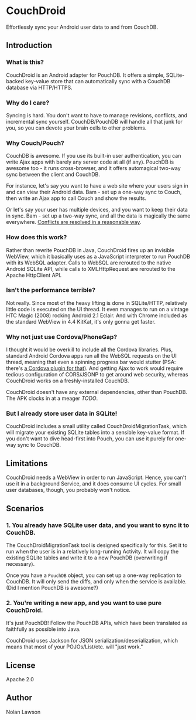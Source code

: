 CouchDroid
===========

Effortlessly sync your Android user data to and from CouchDB.

Introduction
-------------

### What is this?

CouchDroid is an Android adapter for PouchDB.  It offers a simple, SQLite-backed key-value store that can automatically sync with a CouchDB database via HTTP/HTTPS.

### Why do I care?

Syncing is hard.  You don't want to have to manage revisions, conflicts, and incremental sync yourself.  CouchDB/PouchDB will handle all that junk for you, so you can devote your brain cells to other problems.

### Why Couch/Pouch?

CouchDB is awesome.  If you use its built-in user authentication, you can write Ajax apps with barely any server code at all (if any).  PouchDB is awesome too - it runs cross-browser, and it offers automagical two-way sync between the client and CouchDB.

For instance, let's say you want to have a web site where your users sign in and can view their Android data.  Bam - set up a one-way sync to Couch, then write an Ajax app to call Couch and show the results.

Or let's say your user has multiple devices, and you want to keep their data in sync.  Bam - set up a two-way sync, and all the data is magically the same everywhere.  [Conflicts are resolved in a reasonable way][2].

### How does this work?

Rather than rewrite PouchDB in Java, CouchDroid fires up an invisible WebView, which it basically uses as a JavaScript interpreter to run PouchDB with its WebSQL adapter.  Calls to WebSQL are rerouted to the native Android SQLite API, while calls to XMLHttpRequest are rerouted to the Apache HttpClient API.

### Isn't the performance terrible?

Not really.  Since most of the heavy lifting is done in SQLite/HTTP, relatively little code is executed on the UI thread.  It even manages to run on a vintage HTC Magic (2008) rocking Android 2.1 Eclair.  And with Chrome included as the standard WebView in 4.4 KitKat, it's only gonna get faster.

### Why not just use Cordova/PhoneGap?

I thought it would be overkill to include all the Cordova libraries.  Plus, standard Android Cordova apps run all the WebSQL requests on the UI thread, meaning that even a spinning progress bar would stutter (PSA: there's [a Cordova plugin for that][1]).  And getting Ajax to work would require tedious configuration of CORS/JSONP to get around web security, whereas CouchDroid works on a freshly-installed CouchDB.

CouchDroid doesn't have any external dependencies, other than PouchDB.  The APK clocks in at a meager *TODO*.

### But I already store user data in SQLite!

CouchDroid includes a small utility called CouchDroidMigrationTask, which will migrate your existing SQLite tables into a sensible key-value format.  If you don't want to dive head-first into Pouch, you can use it purely for one-way sync to CouchDB.

Limitations
-----------

CouchDroid needs a WebView in order to run JavaScript.  Hence, you can't use it in a background Service, and it does consume UI cycles.  For small user databases, though, you probably won't notice.

Scenarios
----------

### 1. You already have SQLite user data, and you want to sync it to CouchDB.

The CouchDroidMigrationTask tool is designed specifically for this.  Set it to run when the user is in a relatively long-running Activity.  It will copy the existing SQLite tables and write it to a new PouchDB (overwriting if necessary).

Once you have a ```PouchDB``` object, you can set up a one-way replication to CouchDB.  It will only send the diffs, and only when the service is available.  (Did I mention PouchDB is awesome?)

### 2. You're writing a new app, and you want to use pure CouchDroid.

It's just PouchDB!  Follow the PouchDB APIs, which have been translated as faithfully as possible into Java.

CouchDroid uses Jackson for JSON serialization/deserialization, which means that most of your POJOs/List<Object>/etc. will "just work."

License
----------

Apache 2.0

Author
--------
Nolan Lawson

[1]: https://github.com/pgsqlite/PG-SQLitePlugin-Android-2013.09
[2]: http://guide.couchdb.org/draft/conflicts.html
